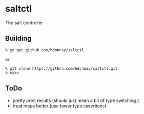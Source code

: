 saltctl
======

The salt controller

Building
--------

    % go get github.com/hdonnay/saltctl

or

    % git clone https://github.com/hdonnay/saltctl.git
    % make

ToDo
----

* pretty print results (should just mean a bit of type switching.)
* treat maps better (use fewer type assertions)
